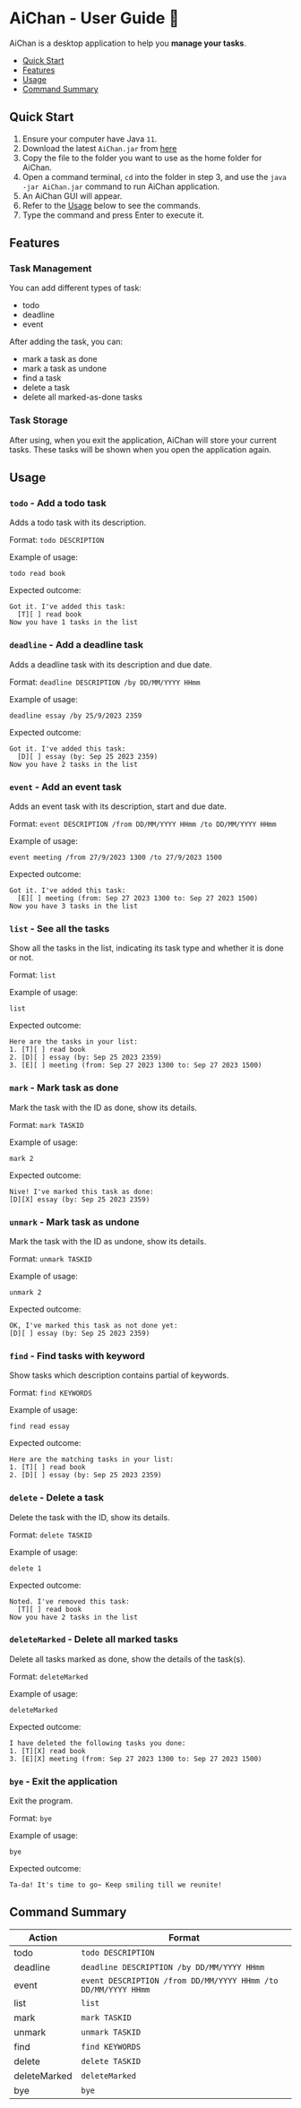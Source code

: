 # AiChan - User Guide 🌟

AiChan is a desktop application to help you **manage your tasks**.

- [Quick Start](#quick-start)
- [Features](#features)
- [Usage](#usage)
- [Command Summary](#command-summary)

<!--Quick Start part inspired by https://se-education.org/addressbook-level3/UserGuide.html-->
## Quick Start
1. Ensure your computer have Java `11`.
2. Download the latest `AiChan.jar` from [here](https://github.com/KumChaiYin/ip/releases)
3. Copy the file to the folder you want to use as the home folder for AiChan.
4. Open a command terminal, `cd` into the folder in step 3, and use the `java -jar AiChan.jar` command to run AiChan application.
5. An AiChan GUI will appear.
6. Refer to the [Usage](#usage) below to see the commands.
7. Type the command and press Enter to execute it.

## Features 

### Task Management

You can add different types of task:
- todo
- deadline
- event

After adding the task, you can:
- mark a task as done
- mark a task as undone
- find a task
- delete a task
- delete all marked-as-done tasks

### Task Storage

After using, when you exit the application, AiChan will store your current tasks.
These tasks will be shown when you open the application again.

## Usage

### `todo` - Add a todo task

Adds a todo task with its description.

Format: `todo DESCRIPTION`

Example of usage: 

`todo read book`

Expected outcome:

```
Got it. I've added this task:
  [T][ ] read book
Now you have 1 tasks in the list
```

### `deadline` - Add a deadline task

Adds a deadline task with its description and due date.

Format: `deadline DESCRIPTION /by DD/MM/YYYY HHmm`

Example of usage:

`deadline essay /by 25/9/2023 2359`

Expected outcome:

```
Got it. I've added this task:
  [D][ ] essay (by: Sep 25 2023 2359)
Now you have 2 tasks in the list
```

### `event` - Add an event task

Adds an event task with its description, start and due date.

Format: `event DESCRIPTION /from DD/MM/YYYY HHmm /to DD/MM/YYYY HHmm`

Example of usage:

`event meeting /from 27/9/2023 1300 /to 27/9/2023 1500`

Expected outcome:

```
Got it. I've added this task:
  [E][ ] meeting (from: Sep 27 2023 1300 to: Sep 27 2023 1500)
Now you have 3 tasks in the list
```

### `list` - See all the tasks

Show all the tasks in the list, indicating its task type and whether it is done or not.

Format: `list`

Example of usage:

`list`

Expected outcome:

```
Here are the tasks in your list:
1. [T][ ] read book
2. [D][ ] essay (by: Sep 25 2023 2359)
3. [E][ ] meeting (from: Sep 27 2023 1300 to: Sep 27 2023 1500)
```

### `mark` - Mark task as done

Mark the task with the ID as done, show its details.

Format: `mark TASKID`

Example of usage:

`mark 2`

Expected outcome:

```
Nive! I've marked this task as done:
[D][X] essay (by: Sep 25 2023 2359)
```

### `unmark` - Mark task as undone

Mark the task with the ID as undone, show its details.

Format: `unmark TASKID`

Example of usage:

`unmark 2`

Expected outcome:

```
OK, I've marked this task as not done yet:
[D][ ] essay (by: Sep 25 2023 2359)
```

### `find` - Find tasks with keyword

Show tasks which description contains partial of keywords.

Format: `find KEYWORDS`

Example of usage:

`find read essay`

Expected outcome:

```
Here are the matching tasks in your list:
1. [T][ ] read book
2. [D][ ] essay (by: Sep 25 2023 2359)
```

### `delete` - Delete a task

Delete the task with the ID, show its details.

Format: `delete TASKID`

Example of usage:

`delete 1`

Expected outcome:

```
Noted. I've removed this task:
  [T][ ] read book
Now you have 2 tasks in the list
```

### `deleteMarked` - Delete all marked tasks

Delete all tasks marked as done, show the details of the task(s).

Format: `deleteMarked`

Example of usage:

`deleteMarked`

Expected outcome:

```
I have deleted the following tasks you done:
1. [T][X] read book
3. [E][X] meeting (from: Sep 27 2023 1300 to: Sep 27 2023 1500)
```
### `bye` - Exit the application

Exit the program.

Format: `bye`

Example of usage:

`bye`

Expected outcome:

```
Ta-da! It's time to go~ Keep smiling till we reunite!
```

## Command Summary
 Action      | Format
-------------|-------------------------------------------------------------
 todo        | `todo DESCRIPTION`
 deadline    | `deadline DESCRIPTION /by DD/MM/YYYY HHmm`
 event       | `event DESCRIPTION /from DD/MM/YYYY HHmm /to DD/MM/YYYY HHmm`
 list        | `list`
 mark        | `mark TASKID`
 unmark      | `unmark TASKID`
 find        | `find KEYWORDS`
 delete      | `delete TASKID`
 deleteMarked| `deleteMarked`
 bye         | `bye`

